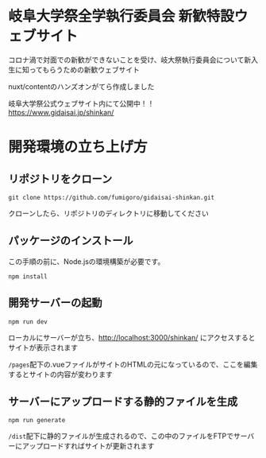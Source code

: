 # 岐阜大学祭全学執行委員会 新歓特設ウェブサイト

コロナ渦で対面での新歓ができないことを受け、岐大祭執行委員会について新入生に知ってもらうための新歓ウェブサイト

nuxt/contentのハンズオンがてら作成しました

岐阜大学祭公式ウェブサイト内にて公開中！！
https://www.gidaisai.jp/shinkan/

# 開発環境の立ち上げ方

## リポジトリをクローン

```shell
git clone https://github.com/fumigoro/gidaisai-shinkan.git
```

クローンしたら、リポジトリのディレクトリに移動してください

## パッケージのインストール

この手順の前に、Node.jsの環境構築が必要です。

```shell
npm install
```

## 開発サーバーの起動

```shell
npm run dev
```

ローカルにサーバーが立ち、[http://localhost:3000/shinkan/](http://localhost:3000/shinkan/) にアクセスするとサイトが表示されます

`/pages`配下の.vueファイルがサイトのHTMLの元になっているので、ここを編集するとサイトの内容が変わります

## サーバーにアップロードする静的ファイルを生成

```shell
npm run generate
```

`/dist`配下に静的ファイルが生成されるので、この中のファイルをFTPでサーバーにアップロードすればサイトが更新されます
